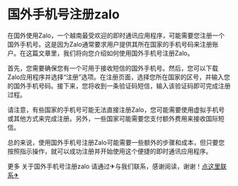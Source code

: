 # 国外手机号注册zalo

在国外使用Zalo，一个越南最受欢迎的即时通讯应用程序，可能需要您注册一个国外手机号。这是因为Zalo通常要求用户提供其所在国家的手机号码来注册账户。在这篇文章里，我们将向您介绍如何使用国外手机号注册Zalo。

首先，您需要确保您有一个可用于接收短信的国外手机号。然后，您可以下载Zalo应用程序并选择“注册”选项。在注册页面，选择您所在国家的区号，并输入您的国外手机号码。接下来，您将收到一条验证码短信，输入该验证码即可完成注册过程。

请注意，有些国家的手机号可能无法直接注册Zalo，您可能需要使用虚拟手机号或其他方式来完成注册。另外，一些国家可能需要您支付额外费用来接收国际短信。

总的来说，使用国外手机号注册Zalo可能需要一些额外的步骤和成本，但只要您按照指示操作，就可以成功注册并开始使用这个便捷的即时通讯应用程序。

更多 关于国外手机号注册zalo 请通过✈与我们联系，感谢阅读，谢谢！[点这里联系✈](https://c.k02.cc)